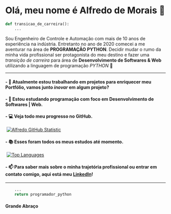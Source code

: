 # Olá, meu nome é Alfredo de Morais 👋

~~~~python
def transicao_de_carreira():
    ...
~~~~

Sou Engenheiro de Controle e Automação com mais de 10 anos de experiência na indústria. Entretanto no ano de 2020 comecei a me aventurar na área de <B>PROGRAMAÇÃO PYTHON</B>. Decidir mudar o rumo da minha vida profissional ser protagonista do meu destino e fazer uma _transição de carreira_ para área de <B>Desenvolvimento de Softwares & Web</B> utilizando a linguagem de programação _PYTHON_  🐍

<hr />

#### - 🔭 Atualmente estou trabalhando em projetos para enriquecer meu <b>Portfólio</b>, vamos junto _inovar_ em algum projeto? 

#### - 🌱 Estou estudando programação com foco em <b>Desenvolvimento de Softwares | Web</b>.

#### - :computer: Veja todo meu progresso no GitHub. 

&nbsp;[![Alfredo GitHub Statistic](https://github-readme-stats.vercel.app/api?username=alfmorais)](https://github.com/alfmorais/alfmorais) 

#### - :books:  Esses foram todos os meus estudos até momento. 

&nbsp;[![Top Languages](https://github-readme-stats.vercel.app/api/top-langs/?username=alfmorais)](https://github.com/alfmorais/alfmorais)

#### - 📫 Para saber mais sobre o minha trajetória profissional ou entrar em contato comigo, aqui está meu [LinkedIn](https://www.linkedin.com/in/alfredomneto/)!

<hr />

~~~~python
    ...
    return programador_python
~~~~

#### Grande Abraço
